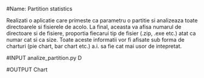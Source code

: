 #Name: Partition statistics

Realizati o aplicatie care primeste ca parametru o partitie si analizeaza toate directoarele si
fisierele de acolo. La final, aceasta va afisa numarul de directoare si de fisiere, proportia
fiecarui tip de fisier (.zip, .exe etc.) atat ca numar cat si ca size. Toate aceste informatii vor fi
afisate sub forma de charturi (pie chart, bar chart etc.) a.i. sa fie cat mai usor de intepretat.

#INPUT analize_partition.py D

#OUTPUT Chart